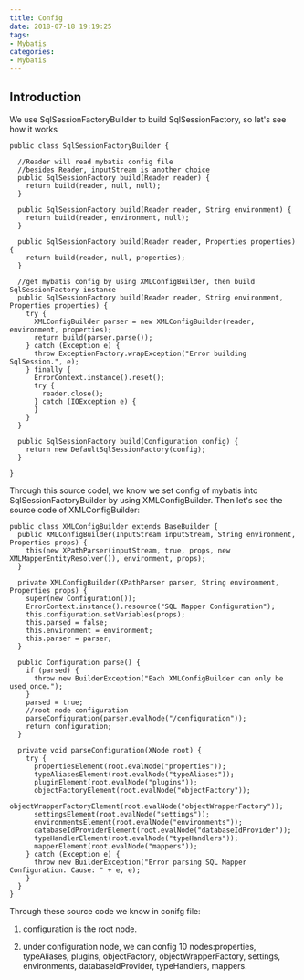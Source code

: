 ```yaml
---
title: Config
date: 2018-07-18 19:19:25
tags:
- Mybatis
categories:
- Mybatis
---
```


## Introduction
We use SqlSessionFactoryBuilder to build SqlSessionFactory, so let's see how it works


	public class SqlSessionFactoryBuilder {
	
	  //Reader will read mybatis config file
	  //besides Reader, inputStream is another choice
	  public SqlSessionFactory build(Reader reader) {
	    return build(reader, null, null);
	  }
	
	  public SqlSessionFactory build(Reader reader, String environment) {
	    return build(reader, environment, null);
	  }
	  
	  public SqlSessionFactory build(Reader reader, Properties properties) {
	    return build(reader, null, properties);
	  }
	  
	  //get mybatis config by using XMLConfigBuilder, then build SqlSessionFactory instance
	  public SqlSessionFactory build(Reader reader, String environment, Properties properties) {
	    try {
	      XMLConfigBuilder parser = new XMLConfigBuilder(reader, environment, properties);
	      return build(parser.parse());
	    } catch (Exception e) {
	      throw ExceptionFactory.wrapException("Error building SqlSession.", e);
	    } finally {
	      ErrorContext.instance().reset();
	      try {
	        reader.close();
	      } catch (IOException e) {
	      }
	    }
	  }
	
	  public SqlSessionFactory build(Configuration config) {
	    return new DefaultSqlSessionFactory(config);
	  }
	
	}

Through this source codel, we know we set config of mybatis into SqlSessionFactoryBuilder by using XMLConfigBuilder. Then let's see the source code of XMLConfigBuilder:  

	public class XMLConfigBuilder extends BaseBuilder {
	  public XMLConfigBuilder(InputStream inputStream, String environment, Properties props) {
	    this(new XPathParser(inputStream, true, props, new XMLMapperEntityResolver()), environment, props);
	  }
	
	  private XMLConfigBuilder(XPathParser parser, String environment, Properties props) {
	    super(new Configuration());
	    ErrorContext.instance().resource("SQL Mapper Configuration");
	    this.configuration.setVariables(props);
	    this.parsed = false;
	    this.environment = environment;
	    this.parser = parser;
	  }
	  
	  public Configuration parse() {
	    if (parsed) {
	      throw new BuilderException("Each XMLConfigBuilder can only be used once.");
	    }
	    parsed = true;
	    //root node configuration
	    parseConfiguration(parser.evalNode("/configuration"));
	    return configuration;
	  }
	
	  private void parseConfiguration(XNode root) {
	    try {
	      propertiesElement(root.evalNode("properties")); 
	      typeAliasesElement(root.evalNode("typeAliases"));
	      pluginElement(root.evalNode("plugins"));
	      objectFactoryElement(root.evalNode("objectFactory"));
	      objectWrapperFactoryElement(root.evalNode("objectWrapperFactory"));
	      settingsElement(root.evalNode("settings"));
	      environmentsElement(root.evalNode("environments"));
	      databaseIdProviderElement(root.evalNode("databaseIdProvider"));
	      typeHandlerElement(root.evalNode("typeHandlers"));
	      mapperElement(root.evalNode("mappers"));
	    } catch (Exception e) {
	      throw new BuilderException("Error parsing SQL Mapper Configuration. Cause: " + e, e);
	    }
	  }
	}


Through these source code we know in conifg file:

1. configuration is the root node.

2. under configuration node, we can config 10 nodes:properties, typeAliases, plugins, objectFactory, objectWrapperFactory, settings, environments, databaseIdProvider, typeHandlers, mappers.